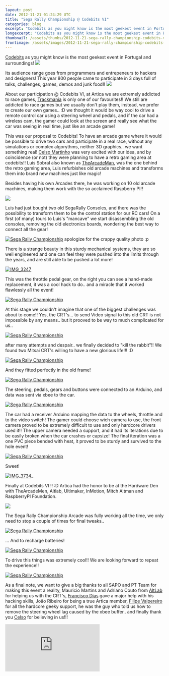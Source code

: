 ```yaml
---
layout: post
date: 2012-11-21 01:24:29 UTC
title: "Sega Rally Championship @ Codebits VI"
categories: blog
excerpt: "Codebits as you might know is the most geekest event in Portugal and surroundings!"
longexcerpt: "Codebits as you might know is the most geekest event in Portugal and surroundings!Its audience range goes from programmers and entrepeneurs to hackers and designers! This year 800 people came to participate in 3 days full of talks, challenges, games, demos and junk food!!"
thumbnail: /assets/thumbs/2012-11-21-sega-rally-championship-codebits-vi-1.jpeg
frontimage: /assets/images/2012-11-21-sega-rally-championship-codebits-vi-1.jpeg
---
```


<a href="http://codebits.eu">Codebits</a> as you might know is the most geekest event in Portugal and surroundings!
<img class="postimage" src="/assets/images/2012-11-21-sega-rally-championship-codebits-vi-1.jpeg"/>

Its audience range goes from programmers and entrepeneurs to hackers and designers! This year 800 people came to participate in 3 days full of talks, challenges, games, demos and junk food!!
<img class="postimage" src="/assets/images/2012-11-21-sega-rally-championship-codebits-vi-2.jpg"/>

About our participation @ Codebits VI, at Artica we are extremely addicted to race games, <a href="http://www.trackmania.com/">Trackmania</a> is only one of our favourites!! We still are addicted to race games but we usually don't play them, instead, we prefer to create our own games.. :D we thought it would be way cool to drive a remote control car using a steering wheel and pedals, and if the car had a wireless cam, the gamer could look at the screen and really see what the car was seeing in real time, just like an arcade game! 

This was our proposal to Codebits! To have an arcade game where it would be possible to drive two cars and participate in a real race, without any simulations or complex algorythms, neither 3D graphics.. we want something real! <a href="http://arrifana.org/blog">Celso Martinho</a> was very excited with our idea, and by coincidence (or not) they were planning to have a retro gaming area at codebits!! Luis Sobral also known as <a href="http://thearcademan.net">TheArcadeMan</a>, was the one behind the retro gaming area, Luis refurbishes old arcade machines and transforms them into brand new machines just like magic!

Besides having his own Arcades there, he was working on 10 old arcade machines, making them work with the so acclaimed Raspberry PI!! 

<img class="postimage" src="/assets/images/2012-11-21-sega-rally-championship-codebits-vi-3.jpg"/>

Luis had just bought two old SegaRally Consoles, and there was the possibility to transform them to be the control station for our RC cars! On a first (of many) tours to Luis's "mancave" we start disassembling the old consoles, removing the old electronics boards, wondering the best way to connect all the gear!

<a title="Sega Rally Championship by guibot, on Flickr" href="http://www.flickr.com/photos/guibot/8203506197/"><img class="postimage" alt="Sega Rally Championship" src="/assets/images/2012-11-21-sega-rally-championship-codebits-vi-4.jpg"/></a>
apologize for the crappy quality photo :p

There is a strange beauty in this sturdy mechanical systems, they are so well engineered and one can feel they were pushed into the limits through the years, and are still able to be pushed a lot more!

<a title="IMG_3247 by guibot, on Flickr" href="http://www.flickr.com/photos/guibot/8204725198/"><img class="postimage" alt="IMG_3247" src="/assets/images/2012-11-21-sega-rally-championship-codebits-vi-5.jpg"/></a>

This was the throttle pedal gear, on the right you can see a hand-made replacement, it was a cool hack to do.. and a miracle that it worked flawlessly all the event!

<a title="Sega Rally Championship by guibot, on Flickr" href="http://www.flickr.com/photos/guibot/8203489723/"><img class="postimage" alt="Sega Rally Championship" src="/assets/images/2012-11-21-sega-rally-championship-codebits-vi-6.jpg"/></a>

At this stage we couldn't imagine that one of the biggest challenges was about to come!! Yes, the CRT's... to send Video signal to this old CRT is not impossible by any means.. but it prooved to be way to much complicated for us..

<a title="Sega Rally Championship by guibot, on Flickr" href="http://www.flickr.com/photos/guibot/8204569528/"><img class="postimage" alt="Sega Rally Championship" src="/assets/images/2012-11-21-sega-rally-championship-codebits-vi-7.jpg"/></a>

after many attempts and despair.. we finally decided to "kill the rabbit"!! We found two Mitsai CRT's willing to have a new glorious life!!! :D

<a title="Sega Rally Championship by guibot, on Flickr" href="http://www.flickr.com/photos/guibot/8203479599/"><img class="postimage" alt="Sega Rally Championship" src="/assets/images/2012-11-21-sega-rally-championship-codebits-vi-8.jpg"/></a>

And they fitted perfectly in the old frame!

<a title="Sega Rally Championship by guibot, on Flickr" href="http://www.flickr.com/photos/guibot/8204560218/"><img class="postimage" alt="Sega Rally Championship" src="/assets/images/2012-11-21-sega-rally-championship-codebits-vi-9.jpg"/></a>

The steering, pedals, gears and buttons were connected to an Arduino, and data was sent via xbee to the car.

<a title="Sega Rally Championship by guibot, on Flickr" href="http://www.flickr.com/photos/guibot/8204573446/"><img class="postimage" alt="Sega Rally Championship" src="/assets/images/2012-11-21-sega-rally-championship-codebits-vi-10.jpg"/></a>

The car had a receiver Arduino mapping the data to the wheels, throttle and to the video switch! The gamer could choose wich camera to use, the front camera proved to be extremely difficult to use and only hardcore drivers used it!! The upper camera needed a support, and it had its iterations due to be easily broken when the car crashes or capsize! The final iteration was a one PVC piece bended with heat, it proved to be sturdy and survived to the hole event!

<a title="Sega Rally Championship by guibot, on Flickr" href="http://www.flickr.com/photos/guibot/8204561462/"><img class="postimage" alt="Sega Rally Championship" src="/assets/images/2012-11-21-sega-rally-championship-codebits-vi-11.jpg"/></a>

Sweet!

<a title="IMG_3734_ by guibot, on Flickr" href="http://www.flickr.com/photos/guibot/8203661765/"><img class="postimage" alt="IMG_3734_" src="/assets/images/2012-11-21-sega-rally-championship-codebits-vi-12.jpg"/></a>

Finally at Codebits VI !! :D Artica had the honor to be at the Hardware Den with TheArcadeMen, Altlab, Ultimaker, InMotion, Mitch Altman and RaspberryPI Foundation.

<img class="postimage" src="/assets/images/2012-11-21-sega-rally-championship-codebits-vi-13.jpg"/>

The Sega Rally Championship Arcade was fully working all the time, we only need to stop a couple of times for final tweaks..

<a title="Sega Rally Championship by guibot, on Flickr" href="http://www.flickr.com/photos/guibot/8203462135/"><img class="postimage" alt="Sega Rally Championship" src="/assets/images/2012-11-21-sega-rally-championship-codebits-vi-14.jpg"/></a>

... And to recharge batteries!

<a title="Sega Rally Championship by guibot, on Flickr" href="http://www.flickr.com/photos/guibot/8203473237/"><img class="postimage" alt="Sega Rally Championship" src="/assets/images/2012-11-21-sega-rally-championship-codebits-vi-15.jpg"/></a>

To drive this things was extremely cool!! We are looking forward to repeat the experience!!

<a title="Sega Rally Championship by guibot, on Flickr" href="http://www.flickr.com/photos/guibot/8203460979/"><img class="postimage" alt="Sega Rally Championship" src="/assets/images/2012-11-21-sega-rally-championship-codebits-vi-16.jpg"/></a>

As a final note, we want to give a big thanks to all SAPO and PT Team for making this event a reality, Mauricio Martins and Adriano Couto from <a href="http://altlab.org">AltLab</a> for helping us with the CRT's, <a href="http://franciscodias.net">Francisco Dias</a> gave a major help with his hacking skills, João Ribeiro for being a true Artica member, <a href="http://inmotion.pt">Filipe Valpereiro</a> for all the hardcore geeky support, he was the guy who told us how to remove the steering wheel lag caused by the xbee buffer.. and finally thank you <a href="http://arrifana.org/blog/">Celso</a> for believing in us!!! 

<div class="video-container"><iframe src="http://www.youtube.com/embed/g0JQ2x5ZVJE" frameborder="0" allowfullscreen></iframe></div>